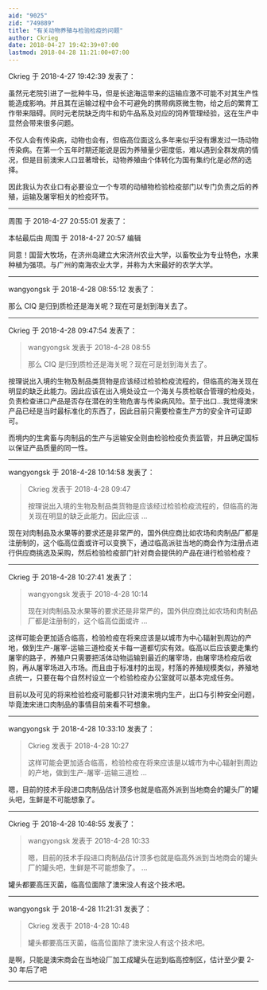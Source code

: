 ```yaml
---
aid: "9025"
zid: "749889"
title: "有关动物养殖与检验检疫的问题"
author: Ckrieg
date: 2018-04-27 19:42:39+07:00
lastmod: 2018-04-28 11:21:00+07:00
---
```


Ckrieg 于 2018-4-27 19:42:39 发表了：

虽然元老院引进了一批种牛马，但是长途海运带来的运输应激不可能不对其生产性能造成影响。并且其在运输过程中会不可避免的携带病原微生物，给之后的繁育工作带来阻碍。同时元老院缺乏肉牛和奶牛品系及对应的饲养管理经验，这在生产中显然会带来很多问题。

不仅人会有传染病，动物也会有，但临高位面这么多年来似乎没有爆发过一场动物传染病。在第一个五年时期还能说是因为养殖量少密度低，难以遇到全群发病的情况，但是目前澳宋人口显著增长，动物养殖由个体转化为国有集约化是必然的选择。

因此我认为农业口有必要设立一个专项的动植物检验检疫部门以专门负责之后的养殖，运输及屠宰相关的检疫环节。

---

周围 于 2018-4-27 20:55:01 发表了：

本帖最后由 周围 于 2018-4-27 20:57 编辑

同意！国营大牧场，在济州岛建立大宋济州农业大学，以畜牧业为专业特色，水果种植为强项。与广州的南海农业大学，并称为大宋最好的农学大学。

---

wangyongsk 于 2018-4-28 08:55:12 发表了：

那么 CIQ 是归到质检还是海关呢？现在可是划到海关去了。

---

Ckrieg 于 2018-4-28 09:47:54 发表了：

> wangyongsk 发表于 2018-4-28 08:55
>
> 那么 CIQ 是归到质检还是海关呢？现在可是划到海关去了。

按理说出入境的生物及制品类货物是应该经过检验检疫流程的，但临高的海关现在明显的缺乏此能力。因此应该在出入境处设立一个海关与质检联合管理的检疫处，负责检查进口产品是否存在潜在的生物危害与传染病风险。至于出口...我觉得澳宋产品已经是当时最标准化的东西了，因此目前只需要检查生产方的安全许可证即可。

而境内的生禽畜与肉制品的生产与运输安全则由检验检疫负责监管，并且确定国标以保证产品质量的同一性。

---

wangyongsk 于 2018-4-28 10:14:58 发表了：

> Ckrieg 发表于 2018-4-28 09:47
>
> 按理说出入境的生物及制品类货物是应该经过检验检疫流程的，但临高的海关现在明显的缺乏此能力。因此应该 ...

现在对肉制品及水果等的要求还是非常严的，国外供应商比如农场和肉制品厂都是注册制的，这个临高位面或许可以变换下，通过临高派驻当地的商会作为注册点进行供应商挑选及采购，然后检验检疫部门针对商会提供的产品在进行检验检疫？

---

Ckrieg 于 2018-4-28 10:27:41 发表了：

> wangyongsk 发表于 2018-4-28 10:14
>
> 现在对肉制品及水果等的要求还是非常严的，国外供应商比如农场和肉制品厂都是注册制的，这个临高位面或许 ...

这样可能会更加适合临高，检验检疫在将来应该是以城市为中心辐射到周边的产地，做到生产-屠宰-运输三道检疫关卡每一道都切实有效。临高以后应该要走集约屠宰的路子，养殖户只需要把活体动物运输到最近的屠宰场，由屠宰场检疫后收购，再从屠宰场进入市场。而且由于标准村的出现，村落的养殖规模类似，养殖地点统一，只要在每个自然村设立一个检验检疫办公室就可以基本完成任务。

目前以及可见的将来检验检疫可能都只针对澳宋境内生产，出口与引种安全问题，毕竟澳宋进口肉制品的事情目前来看不可想象。

---

wangyongsk 于 2018-4-28 10:33:10 发表了：

> Ckrieg 发表于 2018-4-28 10:27
>
> 这样可能会更加适合临高，检验检疫在将来应该是以城市为中心辐射到周边的产地，做到生产-屠宰-运输三道检 ...

嗯，目前的技术手段进口肉制品估计顶多也就是临高外派到当地商会的罐头厂的罐头吧，生鲜是不可能想象了。

---

Ckrieg 于 2018-4-28 10:48:55 发表了：

> wangyongsk 发表于 2018-4-28 10:33
>
> 嗯，目前的技术手段进口肉制品估计顶多也就是临高外派到当地商会的罐头厂的罐头吧，生鲜是不可能想象了。 ...

罐头都要高压灭菌，临高位面除了澳宋没人有这个技术吧。

---

wangyongsk 于 2018-4-28 11:21:31 发表了：

> Ckrieg 发表于 2018-4-28 10:48
>
> 罐头都要高压灭菌，临高位面除了澳宋没人有这个技术吧。

是啊，只能是澳宋商会在当地设厂加工成罐头在运到临高控制区，估计至少要 2-30 年后了吧

---
